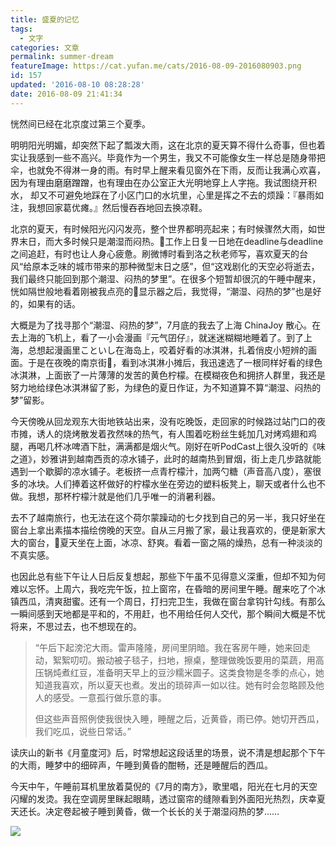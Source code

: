 ```yaml
---
title: 盛夏的记忆
tags:
  - 文字
categories: 文章
permalink: summer-dream
featureImage: https://cat.yufan.me/cats/2016-08-09-2016080903.png
id: 157
updated: '2016-08-10 08:28:28'
date: 2016-08-09 21:41:34
---
```


恍然间已经在北京度过第三个夏季。

明明阳光明媚，却突然下起了瓢泼大雨，这在北京的夏天算不得什么奇事，但也着实让我感到一些不高兴。毕竟作为一个男生，我又不可能像女生一样总是随身带把伞，也就免不得淋一身的雨。有时早上醒来看见窗外在下雨，反而让我满心欢喜，因为有理由磨磨蹭蹭，也有理由在办公室正大光明地穿上人字拖。我试图绕开积水， 却又不可避免地踩在了小区门口的水坑里，心里是挥之不去的烦躁：『暴雨如注，我想回家葛优瘫。』然后慢吞吞地回去换凉鞋。

<!--more-->

北京的夏天，有时候阳光闪闪发亮，整个世界都明亮起来；有时候骤然大雨，如世界末日，而大多时候只是潮湿而闷热。工作上日复一日地在deadline与deadline之间追赶，有时也让人身心疲惫。刷微博时看到洛之秋老师写，喜欢夏天的台风“给原本乏味的城市带来的那种微型末日之感”，但“这戏剧化的天空必将逝去，我们最终只能回到那个潮湿、闷热的梦里”。在很多个短暂却很沉的午睡中醒来，恍如隔世般地看着刚被我点亮的显示器之后，我觉得，“潮湿、闷热的梦”也是好的，如果有的话。

大概是为了找寻那个“潮湿、闷热的梦”，7月底的我去了上海 ChinaJoy 散心。在去上海的飞机上，看了一小会漫画『元气囝仔』，就迷迷糊糊地睡着了。到了上海，总想起漫画里こといし在海岛上，咬着好看的冰淇淋，扎着俏皮小短辨的画面。于是在夜晚的南京街，看到冰淇淋小摊后，我迅速选了一根同样好看的绿色冰淇淋，上面嵌了一片薄薄的发苦的黄色柠檬。在模糊夜色和拥挤人群里，我还是努力地给绿色冰淇淋留了影，为绿色的夏日作证，为不知道算不算“潮湿、闷热的梦”留影。

今天傍晚从回龙观东大街地铁站出来，没有吃晚饭，走回家的时候路过站门口的夜市摊，诱人的烧烤散发着孜然味的热气，有人围着吃粉丝生蚝加几对烤鸡翅和鸡腿，再喝几杯冰啤酒下肚，满满都是烟火气。刚好在听PodCast上很久没听的《味之道》，妙雅讲到越南西贡的凉水铺子，此时的越南热到冒烟，街上走几步路就能遇到一个歇脚的凉水铺子。老板挤一点青柠檬汁，加两勺糖（声音高八度），塞很多的冰块。人们捧着这杯做好的柠檬水坐在旁边的塑料板凳上，聊天或者什么也不做。我想，那杯柠檬汁就是他们几乎唯一的消暑利器。

去不了越南旅行，也无法在这个荷尔蒙躁动的七夕找到自己的另一半，我只好坐在窗台上拿出素描本描绘傍晚的天空。自从三月搬了家，最让我喜欢的，便是新家大大的窗台，夏天坐在上面，冰凉、舒爽。看着一窗之隔的燥热，总有一种淡淡的不真实感。

也因此总有些下午让人日后反复想起，那些下午虽不见得意义深重，但却不知为何难以忘怀。上周六，我吃完午饭，拉上窗帘，在昏暗的房间里午睡。醒来吃了个冰镇西瓜，清爽甜蜜。还有一个周日，打扫完卫生，我做在窗台拿钩针勾线。有那么一瞬间感到天地都是平和的，不用赶，也不用给任何人交代，那个瞬间大概是不忧将来，不思过去，也不想现在的。

>“午后下起滂沱大雨。雷声隆隆，房间里阴暗。我在客房午睡，她来回走动，絮絮叨叨。搬动被子毯子，扫地，擦桌，整理做晚饭要用的菜蔬，用高压锅炖煮红豆，准备明天早上的豆沙糯米圆子。这类食物是冬季的点心，她知道我喜欢，所以夏天也煮。发出的琐碎声一如以往。她有时会忽略顾及他人的感受。一意孤行做乐意的事。
>
>但这些声音照例使我很快入睡，睡醒之后，近黄昏，雨已停。她切开西瓜，我们吃瓜，说些日常话。”

读庆山的新书《月童度河》后，时常想起这段话里的场景，说不清是想起那个下午的大雨，睡梦中的细碎声，午睡到黄昏的酣畅，还是睡醒后的西瓜。

今天中午，午睡前耳机里放着莫倪的《7月的南方》，歌里唱，阳光在七月的天空闪耀的发烫。我在空调房里眯起眼睛，透过窗帘的缝隙看到外面阳光热烈，庆幸夏天还长。决定卷起被子睡到黄昏，做一个长长的关于潮湿闷热的梦……

![](https://cat.yufan.me/cats/2016-08-09-2016080901.jpg)
